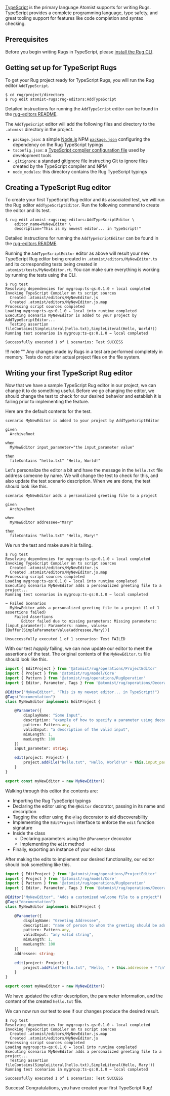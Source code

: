 [TypeScript][ts] is the primary language Atomist supports for writing
Rugs. TypeScript provides a complete programming language, type
safety, and great tooling support for features like code completion
and syntax checking.

[ts]: https://www.typescriptlang.org/

## Prerequisites

Before you begin writing Rugs in TypeScript,
please [install the Rug CLI][install-cli].

[install-cli]: /user-guide/interfaces/cli/install.md

## Getting set up for TypeScript Rugs

To get your Rug project ready for TypeScript Rugs, you will run the
Rug editor `AddTypeScript`.

```
$ cd rug/project/directory
$ rug edit atomist-rugs:rug-editors:AddTypeScript
```

Detailed instructions for running the `AddTypeScript` editor can be
found in the [rug-editors README][rug-editors].

[rug-editors]: https://github.com/atomist-rugs/rug-editors#addtypescript

The `AddTypeScript` editor will add the following files and directory
to the `.atomist` directory in the project.

-  `package.json`: a simple [Node.js][node]
   NPM [`package.json`][pkg-json] configuring the dependency on the
   Rug TypeScript typings
-  `tsconfig.json`:
   a [TypeScript compiler configuration file][tsconfig] used by
   development tools
-  `.gitignore`: a standard [gitignore][] file instructing Git to
   ignore files created by the TypeScript compiler and NPM
-  `node_modules`: this directory contains the Rug TypeScript typings

[node]: https://nodejs.org/
[pkg-json]: https://docs.npmjs.com/files/package.json
[tsconfig]: https://www.typescriptlang.org/docs/handbook/tsconfig-json.html
[gitignore]: https://git-scm.com/docs/gitignore

## Creating a TypeScript Rug editor

To create your first TypeScript Rug editor and its associated test, we
will run the Rug editor `AddTypeScriptEditor`.  Run the following
command to create the editor and its test.

```
$ rug edit atomist-rugs:rug-editors:AddTypeScriptEditor \
    editor_name=MyNewEditor \
    description="This is my newest editor... in TypeScript!"
```

Detailed instructions for running the `AddTypeScriptEditor` can be
found in the [rug-editors README][ts-editor].

[ts-editor]: https://github.com/atomist-rugs/rug-editors#addtypescripteditor

Running the `AddTypeScriptEditor` editor as above will result your new
TypeScript Rug editor being created in
`.atomist/editors/MyNewEditor.ts` and its corresponding tests being
created in `.atomist/tests/MyNewEditor.rt`.  You can make sure
everything is working by running the tests using the CLI.

```
$ rug test
Resolving dependencies for mygroup:ts-qs:0.1.0 ← local completed
Invoking TypeScript Compiler on ts script sources
  Created .atomist/editors/MyNewEditor.js
  Created .atomist/editors/MyNewEditor.js.map
Processing script sources completed
Loading mygroup:ts-qs:0.1.0 ← local into runtime completed
Executing scenario MyNewEditor is added to your project by AddTypeScriptEditor...
  Testing assertion fileContains(SimpleLiteral(hello.txt),SimpleLiteral(Hello, World!))
Running test scenarios in mygroup:ts-qs:0.1.0 ← local completed

Successfully executed 1 of 1 scenarios: Test SUCCESS
```

!!! note ""
    Any changes made by Rugs in a test are performed completely in
    memory.  Tests do not alter actual project files on the file
    system.

## Writing your first TypeScript Rug editor

Now that we have a sample TypeScript Rug editor in our project, we can
change it to do something useful.  Before we go changing the editor,
we should change the test to check for our desired behavior and
establish it is failing prior to implementing the feature.

Here are the default contents for the test.

```rug
scenario MyNewEditor is added to your project by AddTypeScriptEditor

given
  ArchiveRoot

when
  MyNewEditor input_parameter="the input_parameter value"

then
  fileContains "hello.txt" "Hello, World!"
```

Let's personalize the editor a bit and have the message in the
`hello.txt` file address someone by name.  We will change the test to
check for this, and also update the test scenario description.  When
we are done, the test should look like this.

```rug
scenario MyNewEditor adds a personalized greeting file to a project

given
  ArchiveRoot

when
  MyNewEditor addressee="Mary"

then
  fileContains "hello.txt" "Hello, Mary!"
```

We run the test and make sure it is failing.

```
$ rug test
Resolving dependencies for mygroup:ts-qs:0.1.0 ← local completed
Invoking TypeScript Compiler on ts script sources
  Created .atomist/editors/MyNewEditor.js
  Created .atomist/editors/MyNewEditor.js.map
Processing script sources completed
Loading mygroup:ts-qs:0.1.0 ← local into runtime completed
Executing scenario MyNewEditor adds a personalized greeting file to a project...
Running test scenarios in mygroup:ts-qs:0.1.0 ← local completed

→ Failed Scenarios
  MyNewEditor adds a personalized greeting file to a project (1 of 1 assertions failed)
    Failed Assertions
       Editor failed due to missing parameters: Missing parameters: [input_parameter]: Parameters: name=, values=[Buffer(SimpleParameterValue(addressee,Mary))]

Unsuccessfully executed 1 of 1 scenarios: Test FAILED
```

With our test *happily* failing, we can now update our editor to meet
the assertions of the test.  The original contents of the
`MyNewEditor.ts` file should look like this.

```typescript
import { EditProject } from '@atomist/rug/operations/ProjectEditor'
import { Project } from '@atomist/rug/model/Core'
import { Pattern } from '@atomist/rug/operations/RugOperation'
import { Editor, Parameter, Tags } from '@atomist/rug/operations/Decorators'

@Editor("MyNewEditor", "This is my newest editor... in TypeScript!")
@Tags("documentation")
class MyNewEditor implements EditProject {

    @Parameter({
        displayName: "Some Input",
        description: "example of how to specify a parameter using decorators",
        pattern: Pattern.any,
        validInput: "a description of the valid input",
        minLength: 1,
        maxLength: 100
    })
    input_parameter: string;

    edit(project: Project) {
        project.addFile("hello.txt", "Hello, World!\n" + this.input_parameter + "\n");
    }
}

export const myNewEditor = new MyNewEditor()
```

Walking through this editor the contents are:

-   Importing the Rug TypeScript typings
-   Declaring the editor using the `@Editor` decorator, passing in its name and description
-   Tagging the editor using the `@Tag` decorator to aid discoverability
-   Implementing the `EditProject` interface to enforce the `edit` function signature
-   Inside the class
    -   Declaring parameters using the `@Parameter` decorator
    -   Implementing the `edit` method
-   Finally, exporting an instance of your editor class

After making the edits to implement our desired functionality, our
editor should look something like this.

```typescript
import { EditProject } from '@atomist/rug/operations/ProjectEditor'
import { Project } from '@atomist/rug/model/Core'
import { Pattern } from '@atomist/rug/operations/RugOperation'
import { Editor, Parameter, Tags } from '@atomist/rug/operations/Decorators'

@Editor("MyNewEditor", "Adds a customized welcome file to a project")
@Tags("documentation")
class MyNewEditor implements EditProject {

    @Parameter({
        displayName: "Greeting Addressee",
        description: "name of person to whom the greeting should be addressed",
        pattern: Pattern.any,
        validInput: "any valid string",
        minLength: 1,
        maxLength: 100
    })
    addressee: string;

    edit(project: Project) {
        project.addFile("hello.txt", "Hello, " + this.addressee + "!\n");
    }
}

export const myNewEditor = new MyNewEditor()
```

We have updated the editor description, the parameter information, and
the content of the created `hello.txt` file.

We can now run our test to see if our changes produce the desired
result.

```
$ rug test
Resolving dependencies for mygroup:ts-qs:0.1.0 ← local completed
Invoking TypeScript Compiler on ts script sources
  Created .atomist/editors/MyNewEditor.js.map
  Created .atomist/editors/MyNewEditor.js
Processing script sources completed
Loading mygroup:ts-qs:0.1.0 ← local into runtime completed
Executing scenario MyNewEditor adds a personalized greeting file to a project...
  Testing assertion fileContains(SimpleLiteral(hello.txt),SimpleLiteral(Hello, Mary!))
Running test scenarios in mygroup:ts-qs:0.1.0 ← local completed

Successfully executed 1 of 1 scenarios: Test SUCCESS
```

Success!  Congratulations, you have created your first TypeScript Rug!
